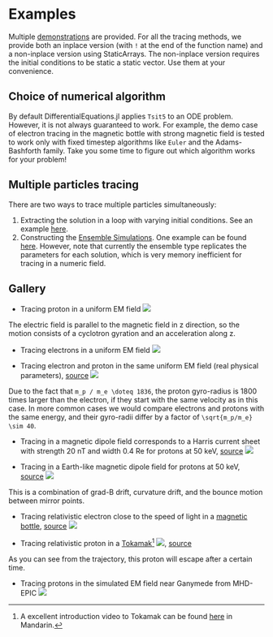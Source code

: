 # Examples

Multiple [demonstrations](https://github.com/henry2004y/TestParticle.jl/tree/master/examples) are provided.
For all the tracing methods, we provide both an inplace version (with `!` at the end of the function name) and a non-inplace version using StaticArrays. The non-inplace version requires the initial conditions to be static a static vector. Use them at your convenience.

## Choice of numerical algorithm

By default DifferentialEquations.jl applies `Tsit5` to an ODE problem.
However, it is not always guaranteed to work. For example, the demo case of electron tracing in the magnetic bottle with strong magnetic field is tested to work only with fixed timestep algorithms like `Euler` and the Adams-Bashforth family.
Take you some time to figure out which algorithm works for your problem!

## Multiple particles tracing

There are two ways to trace multiple particles simultaneously:

1. Extracting the solution in a loop with varying initial conditions. See an example [here](https://github.com/henry2004y/TestParticle.jl/tree/master/examples/demo_multiple.jl).
2. Constructing the [Ensemble Simulations](https://diffeq.sciml.ai/stable/features/ensemble/). One example can be found [here](https://github.com/henry2004y/TestParticle.jl/tree/master/examples/demo_ensemble.jl). However, note that currently the ensemble type replicates the parameters for each solution, which is very memory inefficient for tracing in a numeric field.

## Gallery

- Tracing proton in a uniform EM field
![](../figures/ion_uniformEM.png)

The electric field is parallel to the magnetic field in z direction, so the motion consists of a cyclotron gyration and an acceleration along z.

- Tracing electrons in a uniform EM field
![](../figures/electrons_uniformEM.png)

- Tracing electron and proton in the same uniform EM field (real physical parameters), [source](https://github.com/henry2004y/TestParticle.jl/tree/master/examples/demo_electron_proton.jl)
![](../figures/electron_ion_uniformEM.png)

Due to the fact that ``m_p / m_e \doteq 1836``, the proton gyro-radius is 1800 times larger than the electron, if they start with the same velocity as in this case. In more common cases we would compare electrons and protons with the same energy, and their gyro-radii differ by a factor of ``\sqrt{m_p/m_e} \sim 40``.

- Tracing in a magnetic dipole field corresponds to a Harris current sheet with strength 20 nT and width 0.4 Re for protons at 50 keV, [source](https://github.com/henry2004y/TestParticle.jl/tree/master/examples/demo_currentsheet.jl)
![](../figures/ion_trajectory_current_sheet.png)

- Tracing in a Earth-like magnetic dipole field for protons at 50 keV, [source](https://github.com/henry2004y/TestParticle.jl/tree/master/examples/demo_proton_dipole.jl)
![](../figures/ion_trajectory_dipole.png)

This is a combination of grad-B drift, curvature drift, and the bounce motion between mirror points.

- Tracing relativistic electron close to the speed of light in a [magnetic bottle](https://en.wikipedia.org/wiki/Magnetic_mirror#Magnetic_bottles), [source](https://github.com/henry2004y/TestParticle.jl/tree/master/examples/demo_magneticbottle.jl)
![](../figures/electron_magnetic_bottle.png)

- Tracing relativistic proton in a [Tokamak](https://en.wikipedia.org/wiki/Tokamak)[^1]
![](../figures/ion_tokamak.png), [source](https://github.com/henry2004y/TestParticle.jl/tree/master/examples/demo_tokamak.jl)

As you can see from the trajectory, this proton will escape after a certain time.

[^1]: A excellent introduction video to Tokamak can be found [here](https://www.youtube.com/watch?v=0JqBfYwQcqg) in Mandarin.

- Tracing protons in the simulated EM field near Ganymede from MHD-EPIC
![](../figures/proton_ganymede_mhdepic.png)
